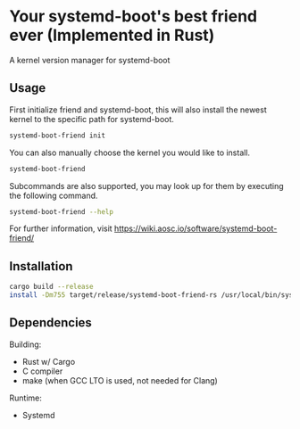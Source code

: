 # Your systemd-boot's best friend ever (Implemented in Rust)

A kernel version manager for systemd-boot

## Usage

First initialize friend and systemd-boot, this will also
install the newest kernel to the specific path for systemd-boot.

```bash
systemd-boot-friend init
```

You can also manually choose the kernel you would like to install.

```bash
systemd-boot-friend
```

Subcommands are also supported, you may look up for them by
executing the following command.

```bash
systemd-boot-friend --help
```

For further information, visit https://wiki.aosc.io/software/systemd-boot-friend/

## Installation

```bash
cargo build --release
install -Dm755 target/release/systemd-boot-friend-rs /usr/local/bin/systemd-boot-friend
```

## Dependencies

Building:

- Rust w/ Cargo
- C compiler
- make (when GCC LTO is used, not needed for Clang)

Runtime:

- Systemd
